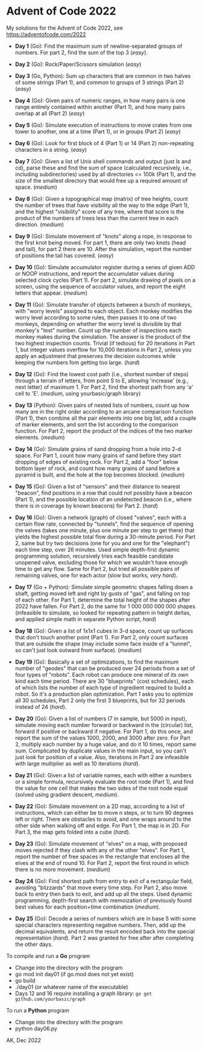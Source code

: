 # Advent of Code 2022

My solutions for the Advent of Code 2022, 
see https://adventofcode.com/2022

* **Day 1** (Go): Find the maximum sum of newline-separated 
  groups of numbers. For part 2, find the sum of the top 3 (*easy*).

* **Day 2** (Go): Rock/Paper/Scissors simulation  (*easy*)

* **Day 3** (Go, Python): Sum up characters that are common in two halves of
  some strings (Part 1), and common to groups of 3 strings (Part 2) (*easy*)

* **Day 4** (Go): Given pairs of numeric ranges, in how many pairs is one range
  entirely contained within another (Part 1), and how many pairs overlap at 
  all (Part 2) (*easy*)

* **Day 5** (Go): Simulate execution of instructions to move crates from 
  one tower to another, one at a time (Part 1), or in groups (Part 2) (*easy*)

* **Day 6** (Go): Look for first block of 4 (Part 1) or 14 (Part 2) 
  non-repeating characters in a string.  (*easy*)

* **Day 7** (Go): Given a list of Unix shell commands and output (just 
  ls and cd), parse these and find the sum of space (calculated recursively,
  i.e., including subdirectories) used by all directories <= 100k (Part 1), 
  and the size of the smallest directory that would free 
  up a required amount of space. (*medium*)

* **Day 8** (Go): Given a topographical map (matrix) of tree heights, count 
  the number of trees that have visibility all the way to the edge (Part 1), 
  and the highest "visibility" score of any tree, where that score is the 
  product of the numbers of trees less than the current tree in each 
  direction. (*medium*)

* **Day 9** (Go): Simulate movement of "knots" along a rope, in response to 
  the first knot being moved. For part 1, there are only two knots (head and 
  tail), for part 2 there are 10. After the simulation, report the number 
  of positions the tail has covered. (*easy*)

* **Day 10** (Go): Simulate accumulator register during a series of given 
  ADD or NOOP instructions, and report the accumulator values during 
  selected clock cycles (Part 1). For part 2, simulate drawing of pixels 
  on a screen, using the sequence of acculator values, and report the eight 
  letters that appear. (*medium*)

* **Day 11** (Go): Simulate transfer of objects between a bunch of monkeys, 
  with "worry levels" assigned to each object. Each monkey modifies the 
  worry level according to some rules, then passes it to one of two monkeys, 
  depending on whether the worry level is divisible by that monkey's "test" 
  number.  Count up the number of inspections each monkey makes during the 
  simulation. The answer is the product of the two highest inspection counts. 
  Trivial (if tedious) for 20 iterations in Part 1, but integer values 
  overflow for 10,000 iterations in Part 2, unless you apply an adjustment 
  that preserves the decision outcomes while keeping the numbers fom getting 
  too large. (*hard*)

* **Day 12** (Go): Find the lowest cost path (i.e., shortest number of steps)
  through a terrain of letters, from point S to E, allowing 'increase' (e.g.,
  next letter) of maximum 1. For Part 2, find the shortest path from any 'a'
  cell to 'E'. (*medium*, using yourbasic/graph library)

* **Day 13** (Python): Given pairs of nested lists of numbers, count up how
  many are in the right order according to an arcane comparison function (Part
  1), then combine all the pair elements into one big list, add a couple of 
  marker elements, and sort the list according to the comparison function. 
  For Part 2, report the product of the indices of the two marker elements.
  (*medium*)

* **Day 14** (Go): Simulate grains of sand dropping from a hole into 2-d space.
  For Part 1, count how many grains of sand before they start dropping of edges
  of existing rock. For Part 2, add a "foor" below  bottom layer of rock, and
  count how many grains of sand before a pyramid is built, and the hole at the
  top becomes blocked. (*medium*)

* **Day 15** (Go): Given a list of "sensors" and their distance to nearest
  "beacon", find positions in a row that could not possibly have a beacon (Part
  1), and the possible location of an undetected beacon (i.e., where there is
  in coverage by known beacons) for Part 2. (*hard*)

* **Day 16** (Go): Given a network (graph) of closed "valves", each with 
  a certain flow rate, connected by "tunnels", find the sequence of opening the
  valves (takes one minute, plus one minute per step to get there) that yields
  the highest possible total flow during a 30-minute period. For Part 2, same
  but try two decisions (one for you and one for the "elephant") each time
  step, over 26 minutes. Used simple depth-first dynamic programming solution,
  recursively tries each feasible candidate unopened valve, excluding those for
  which we wouldn't have enough time to get any flow. Same for Part 2, but
  tried all possible pairs of remaining valves, one for each actor (slow but
  works, *very hard*).

* **Day 17** (Go + Python): Simulate simple geometric shapes falling down a shaft,
  getting moved left and right by gusts of "gas", and falling on top of 
  each other. For Part 1, determine the total height of the shapes after
  2022 have fallen. For Part 2, do the same for 1 000 000 000 000 shapes
  (infeasible to simulate, so looked for repeating pattern in height
  deltas, and applied simple math in separate Python script, *hard*)

* **Day 18** (Go): Given a list of 1x1x1 cubes in 3-d space, count up surfaces
  that don't touch another point (Part 1).  For Part 2, only count surfaces
  that are outside the shape (may include some face inside of a "tunnel", so
  can't just look outward from surface). (*medium*)

* **Day 19** (Go): Basically a set of optimizations, to find the maximum number 
  of "geodes" that can be produced over 24 periods from a set of four types of
  "robots".  Each robot can produce one mineral of its own kind each time
  period. There are 30 "blueprints" (cost schedules), each of which lists the
  number of each type of ingredient required to build a robot. So it's a
  production plan optimization.  Part 1 asks you to optimize all 30 schedules,
  Part 2 only the first 3 blueprints, but for 32 periods instead of 24 (*hard*).

* **Day 20** (Go): Given a list of numbers (7 in sample, but 5000 in input),
  simulate moving each number forward or backward in the (circular) list,
  forward if positive or backward if negative. For Part 1, do this once, and
  report the sum of the values 1000, 2000, and 3000 after zero. For Part 2,
  multiply each number by a huge value, and do it 10 times, report same sum.
  Complicated by duplicate values in the  main input, so you can't just look
  for position of a value. Also, iterations in Part 2 are infeasible with large
  multiplier as well as 10 iterations (*hard*).

* **Day 21** (Go): Given a list of variable names, each with either a numbers
  or a simple formula, recursively evaluate the root node (Part 1),
  and find the value for one cell that makes the two sides of the
  root node equal (solved using gradient descent, *medium*).

* **Day 22** (Go): Simulate movement on a 2D map, according to a list of
  instructions, which can either be to move n steps, or to turn 90 degrees 
  left or right. There are obstacles to avoid, and one wraps around to the 
  other side when walking off and edge. For Part 1, the map is in 2D. For 
  Part 3, the map gets folded into a cube (*hard*).

* **Day 23** (Go): Simulate movement of "elves" on a map, with proposed moves
  rejected if they clash with any of the other "elves". For Part 1, report the 
  number of free spaces in the rectangle that encloses all the elves at the end 
  of round 10.  For Part 2, report the first round in which there is no more 
  movement. (*medium*)

* **Day 24** (Go): Find shortest path from entry to exit of a rectangular field, 
  avoiding "blizzards" that move every time step. For Part 2, also move back to
  entry then back to exit, and add up all the steps. Used dynamic programming, 
  depth-first search with memoization of previously found best values for each 
  position+time combination (*medium*).

* **Day 25** (Go): Decode a series of numbers which are in base 5 with some 
  special characters representing negative numbers. Then, add up the decimal
  equivalents, and return the result encoded back into the special
  representation (*hard*). Part 2 was granted for free after after completing
  the other days.

To compile and run a **Go** program
* Change into the directory with the program
* go mod init day01  (if go.mod does not yet exist)
* go build
* ./day01  (or whatever name of the executable)
* Days 12 and 16 require installing a graph library: `go get github.com/yourbasic/graph`

To run a **Python** program
* Change into the directory with the program
* python day06.py

AK, Dec 2022
